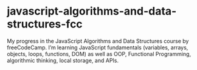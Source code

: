 # javascript-algorithms-and-data-structures-fcc
My progress in the JavaScript Algorithms and Data Structures course by freeCodeCamp. I’m learning JavaScript fundamentals (variables, arrays, objects, loops, functions, DOM) as well as OOP, Functional Programming, algorithmic thinking, local storage, and APIs.
